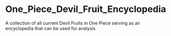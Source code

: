# One_Piece_Devil_Fruit_Encyclopedia
A collection of all current Devil Fruits in One Piece serving as an encyclopedia that can be used for analysis
